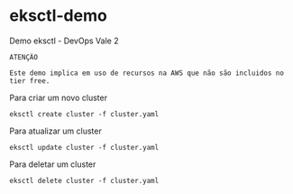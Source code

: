 # eksctl-demo
Demo eksctl - DevOps Vale 2

```
ATENÇÃO

Este demo implica em uso de recursos na AWS que não são incluidos no tier free.
```

Para criar um novo cluster
```
eksctl create cluster -f cluster.yaml
```

Para atualizar um cluster
```
eksctl update cluster -f cluster.yaml
```

Para deletar um cluster
```
eksctl delete cluster -f cluster.yaml
```
